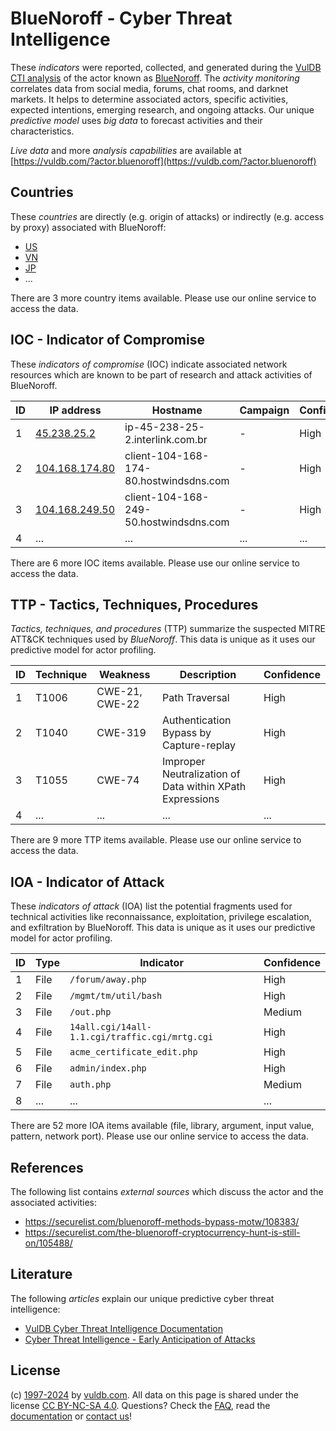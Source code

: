 # BlueNoroff - Cyber Threat Intelligence

These _indicators_ were reported, collected, and generated during the [VulDB CTI analysis](https://vuldb.com/?kb.cti) of the actor known as [BlueNoroff](https://vuldb.com/?actor.bluenoroff). The _activity monitoring_ correlates data from social media, forums, chat rooms, and darknet markets. It helps to determine associated actors, specific activities, expected intentions, emerging research, and ongoing attacks. Our unique _predictive model_ uses _big data_ to forecast activities and their characteristics.

_Live data_ and more _analysis capabilities_ are available at [https://vuldb.com/?actor.bluenoroff](https://vuldb.com/?actor.bluenoroff)

## Countries

These _countries_ are directly (e.g. origin of attacks) or indirectly (e.g. access by proxy) associated with BlueNoroff:

* [US](https://vuldb.com/?country.us)
* [VN](https://vuldb.com/?country.vn)
* [JP](https://vuldb.com/?country.jp)
* ...

There are 3 more country items available. Please use our online service to access the data.

## IOC - Indicator of Compromise

These _indicators of compromise_ (IOC) indicate associated network resources which are known to be part of research and attack activities of BlueNoroff.

ID | IP address | Hostname | Campaign | Confidence
-- | ---------- | -------- | -------- | ----------
1 | [45.238.25.2](https://vuldb.com/?ip.45.238.25.2) | ip-45-238-25-2.interlink.com.br | - | High
2 | [104.168.174.80](https://vuldb.com/?ip.104.168.174.80) | client-104-168-174-80.hostwindsdns.com | - | High
3 | [104.168.249.50](https://vuldb.com/?ip.104.168.249.50) | client-104-168-249-50.hostwindsdns.com | - | High
4 | ... | ... | ... | ...

There are 6 more IOC items available. Please use our online service to access the data.

## TTP - Tactics, Techniques, Procedures

_Tactics, techniques, and procedures_ (TTP) summarize the suspected MITRE ATT&CK techniques used by _BlueNoroff_. This data is unique as it uses our predictive model for actor profiling.

ID | Technique | Weakness | Description | Confidence
-- | --------- | -------- | ----------- | ----------
1 | T1006 | CWE-21, CWE-22 | Path Traversal | High
2 | T1040 | CWE-319 | Authentication Bypass by Capture-replay | High
3 | T1055 | CWE-74 | Improper Neutralization of Data within XPath Expressions | High
4 | ... | ... | ... | ...

There are 9 more TTP items available. Please use our online service to access the data.

## IOA - Indicator of Attack

These _indicators of attack_ (IOA) list the potential fragments used for technical activities like reconnaissance, exploitation, privilege escalation, and exfiltration by BlueNoroff. This data is unique as it uses our predictive model for actor profiling.

ID | Type | Indicator | Confidence
-- | ---- | --------- | ----------
1 | File | `/forum/away.php` | High
2 | File | `/mgmt/tm/util/bash` | High
3 | File | `/out.php` | Medium
4 | File | `14all.cgi/14all-1.1.cgi/traffic.cgi/mrtg.cgi` | High
5 | File | `acme_certificate_edit.php` | High
6 | File | `admin/index.php` | High
7 | File | `auth.php` | Medium
8 | ... | ... | ...

There are 52 more IOA items available (file, library, argument, input value, pattern, network port). Please use our online service to access the data.

## References

The following list contains _external sources_ which discuss the actor and the associated activities:

* https://securelist.com/bluenoroff-methods-bypass-motw/108383/
* https://securelist.com/the-bluenoroff-cryptocurrency-hunt-is-still-on/105488/

## Literature

The following _articles_ explain our unique predictive cyber threat intelligence:

* [VulDB Cyber Threat Intelligence Documentation](https://vuldb.com/?kb.cti)
* [Cyber Threat Intelligence - Early Anticipation of Attacks](https://www.scip.ch/en/?labs.20201022)

## License

(c) [1997-2024](https://vuldb.com/?kb.changelog) by [vuldb.com](https://vuldb.com/?kb.about). All data on this page is shared under the license [CC BY-NC-SA 4.0](https://creativecommons.org/licenses/by-nc-sa/4.0/). Questions? Check the [FAQ](https://vuldb.com/?kb.faq), read the [documentation](https://vuldb.com/?kb) or [contact us](https://vuldb.com/?contact)!
